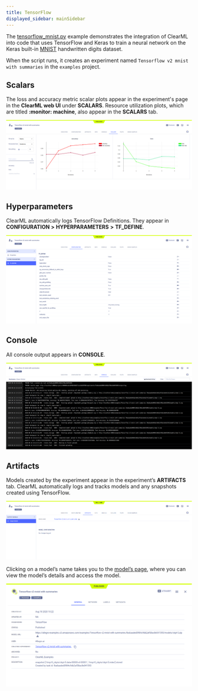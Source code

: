 ```yaml
---
title: TensorFlow
displayed_sidebar: mainSidebar
---
```


The [tensorflow_mnist.py](https://github.com/allegroai/clearml/blob/master/examples/frameworks/tensorflow/tensorflow_mnist.py) 
example demonstrates the integration of ClearML into code that uses TensorFlow and Keras to train a neural network on 
the Keras built-in [MNIST](https://www.tensorflow.org/api_docs/python/tf/keras/datasets/mnist) handwritten digits dataset. 

When the script runs, it creates an experiment named `Tensorflow v2 mnist with summaries` in the `examples` project.

## Scalars

The loss and accuracy metric scalar plots appear in the experiment's page in the **ClearML web UI** under 
**SCALARS**. Resource utilization plots, which are titled **:monitor: machine**, also appear in the **SCALARS** tab.

![image](../../../img/examples_tensorflow_mnist_06.png)

## Hyperparameters

ClearML automatically logs TensorFlow Definitions. They appear in **CONFIGURATION** **>** **HYPERPARAMETERS** 
**>** **TF_DEFINE**.

![image](../../../img/examples_tensorflow_mnist_01.png)

## Console

All console output appears in **CONSOLE**.

![image](../../../img/examples_tensorflow_mnist_05.png)

## Artifacts

Models created by the experiment appear in the experiment’s **ARTIFACTS** tab. ClearML automatically logs and tracks 
models and any snapshots created using TensorFlow. 

![image](../../../img/examples_tensorflow_mnist_03.png)

Clicking on a model’s name takes you to the [model’s page](../../../webapp/webapp_model_viewing.md), where you can 
view the model’s details and access the model.


![image](../../../img/examples_tensorflow_mnist_10.png)